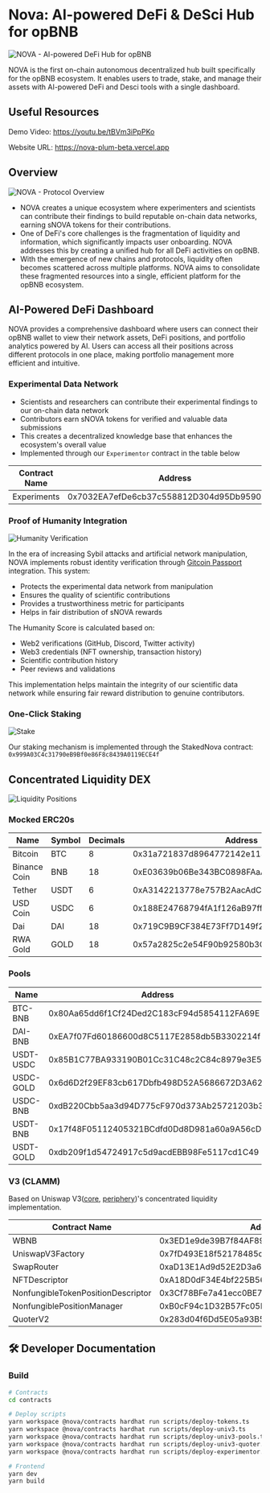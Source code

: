 # Nova: AI-powered DeFi & DeSci Hub for opBNB

![NOVA - AI-powered DeFi Hub for opBNB](https://github.com/amdonatusprince/nova/blob/main/.github/assets/landing.png)


NOVA is the first on-chain autonomous decentralized hub built specifically for the opBNB ecosystem. It enables users to trade, stake, and manage their assets with AI-powered DeFi and Desci tools with a single dashboard.

## Useful Resources
Demo Video: https://youtu.be/tBVm3iPpPKo

Website URL: https://nova-plum-beta.vercel.app

## Overview

![NOVA - Protocol Overview](https://github.com/amdonatusprince/nova/blob/main/.github/assets/features.png)

- NOVA creates a unique ecosystem where experimenters and scientists can contribute their findings to build reputable on-chain data networks, earning sNOVA tokens for their contributions.
- One of DeFi's core challenges is the fragmentation of liquidity and information, which significantly impacts user onboarding. NOVA addresses this by creating a unified hub for all DeFi activities on opBNB.
- With the emergence of new chains and protocols, liquidity often becomes scattered across multiple platforms. NOVA aims to consolidate these fragmented resources into a single, efficient platform for the opBNB ecosystem.


## AI-Powered DeFi Dashboard

NOVA provides a comprehensive dashboard where users can connect their opBNB wallet to view their network assets, DeFi positions, and portfolio analytics powered by AI. Users can access all their positions across different protocols in one place, making portfolio management more efficient and intuitive.

### Experimental Data Network

- Scientists and researchers can contribute their experimental findings to our on-chain data network
- Contributors earn sNOVA tokens for verified and valuable data submissions
- This creates a decentralized knowledge base that enhances the ecosystem's overall value
- Implemented through our `Experimentor` contract in the table below

| Contract Name | Address |
| --- | --- |
| Experiments | 0x7032EA7efDe6cb37c558812D304d95Db9590D41E |

### Proof of Humanity Integration

![Humanity Verification](https://github.com/amdonatusprince/nova/blob/main/.github/assets/gitcoin-passport.png)

In the era of increasing Sybil attacks and artificial network manipulation, NOVA implements robust identity verification through [Gitcoin Passport](https://support.passport.xyz/passport-knowledge-base) integration. This system:

- Protects the experimental data network from manipulation
- Ensures the quality of scientific contributions
- Provides a trustworthiness metric for participants
- Helps in fair distribution of sNOVA rewards

The Humanity Score is calculated based on:
- Web2 verifications (GitHub, Discord, Twitter activity)
- Web3 credentials (NFT ownership, transaction history)
- Scientific contribution history
- Peer reviews and validations

This implementation helps maintain the integrity of our scientific data network while ensuring fair reward distribution to genuine contributors.

### One-Click Staking

![Stake](https://github.com/amdonatusprince/nova/blob/main/.github/assets/stake.png)

Our staking mechanism is implemented through the StakedNova contract: `0x999A03C4c31790eB9Bf0e86F8c8439A0119ECE4f`

## Concentrated Liquidity DEX

![Liquidity Positions](https://github.com/amdonatusprince/nova/blob/main/.github/assets/liquidity.png)

### Mocked ERC20s

| Name | Symbol | Decimals | Address |
| --- | --- | --- | --- |
| Bitcoin | BTC | 8 | 0x31a721837d8964772142e1136B8878b6608549F2 |
| Binance Coin | BNB | 18 | 0xE03639b06Be343BC0898FAaA8463EcF6E5c14869 |
| Tether | USDT | 6 | 0xA3142213778e757B2AacAdCEe143B03AacFe7bE9 |
| USD Coin | USDC | 6 | 0x188E24768794fA1f126aB97ff5F06D4c5B4bda42 |
| Dai | DAI | 18 | 0x719C9B9CF384E73Ff7D149f237D5cb9004F0d97f |
| RWA Gold | GOLD | 18 | 0x57a2825c2e54F90b92580b3C690A24EAC55C1702 |

### Pools

| Name | Address | Fee |
| --- | --- | --- |
| BTC-BNB | 0x80Aa65dd6f1Cf24Ded2C183cF94d5854112FA69E | 500 |
| DAI-BNB | 0xEA7f07Fd60186600d8C5117E2858db5B3302214f | 500 |
| USDT-USDC | 0x85B1C77BA933190B01Cc31C48c2C84c8979e3E5d | 500 |
| USDC-GOLD | 0x6d6D2f29EF83cb617Dbfb498D52A5686672D3A62 | 500 |
| USDC-BNB | 0xdB220Cbb5aa3d94D775cF970d373Ab25721203b3 | 500 |
| USDT-BNB | 0x17f48F05112405321BCdfd0Dd8D981a60a9A56cD | 500 |
| USDT-GOLD | 0xdb209f1d54724917c5d9acdEBB98Fe5117cd1C49 | 500 |

### V3 (CLAMM)

Based on Uniswap V3([core](https://github.com/Uniswap/v3-core), [periphery](https://github.com/Uniswap/v3-periphery))'s concentrated liquidity implementation.

| Contract Name | Address |
| --- | --- |
| WBNB | 0x3ED1e9de39B7f84AF898bc1Be16109022ec9d1BB |
| UniswapV3Factory | 0x7fD493E18f52178485d34A1500a7Fa16e8c1a2b4 |
| SwapRouter | 0xaD13E1Ad9d52E2D3a6aed859A3A10213f81572C3 |
| NFTDescriptor | 0xA18D0dF34E4bf225B56Fc12f818eFA0B88a3Ce8A |
| NonfungibleTokenPositionDescriptor | 0x3Cf78BFe7a41ecc0BE7F5C7beaBB6974FBf46d9C |
| NonfungiblePositionManager | 0xB0cF94c1D32B57Fc05F8F199a8577EfcB3F62Ed8 |
| QuoterV2 | 0x283d04f6Dd5E05a93B551346f6621D1563628DC1 |

## 🛠️ Developer Documentation

### Build

```bash
# Contracts
cd contracts

# Deploy scripts
yarn workspace @nova/contracts hardhat run scripts/deploy-tokens.ts
yarn workspace @nova/contracts hardhat run scripts/deploy-univ3.ts
yarn workspace @nova/contracts hardhat run scripts/deploy-univ3-pools.ts
yarn workspace @nova/contracts hardhat run scripts/deploy-univ3-quoter.ts
yarn workspace @nova/contracts hardhat run scripts/deploy-experimentor.ts

# Frontend
yarn dev
yarn build


